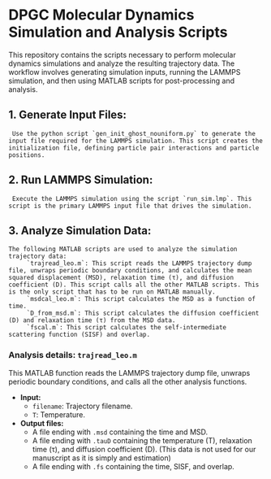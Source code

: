 # DPGC Molecular Dynamics Simulation and Analysis Scripts

This repository contains the scripts necessary to perform molecular dynamics simulations and analyze the resulting trajectory data. The workflow involves generating simulation inputs, running the LAMMPS simulation, and then using MATLAB scripts for post-processing and analysis.


## 1.  **Generate Input Files:**
     Use the python script `gen_init_ghost_nouniform.py` to generate the input file required for the LAMMPS simulation. This script creates the initialization file, defining particle pair interactions and particle positions.
## 2.  **Run LAMMPS Simulation:**
     Execute the LAMMPS simulation using the script `run_sim.lmp`. This script is the primary LAMMPS input file that drives the simulation.
## 3.  **Analyze Simulation Data:**
    
    The following MATLAB scripts are used to analyze the simulation trajectory data:
         `trajread_leo.m`: This script reads the LAMMPS trajectory dump file, unwraps periodic boundary conditions, and calculates the mean squared displacement (MSD), relaxation time (τ), and diffusion coefficient (D). This script calls all the other MATLAB scripts. This is the only script that has to be run on MATLAB manually.
         `msdcal_leo.m`: This script calculates the MSD as a function of time.
         `D_from_msd.m`: This script calculates the diffusion coefficient (D) and relaxation time (τ) from the MSD data. 
         `fscal.m`: This script calculates the self-intermediate scattering function (SISF) and overlap. 



###  Analysis details: `trajread_leo.m`

This MATLAB function reads the LAMMPS trajectory dump file, unwraps periodic boundary conditions, and calls all the other analysis functions.

* **Input:**
    * `filename`:  Trajectory filename.
    * `T`: Temperature.
* **Output files:**
    * A file ending with `.msd` containing the time and MSD.
    * A file ending with `.tauD` containing the temperature (T), relaxation time (τ), and diffusion coefficient (D). (This data is not used for our manuscript as it is simply and estimation)
    * A file ending with `.fs` containing the time, SISF, and overlap.

